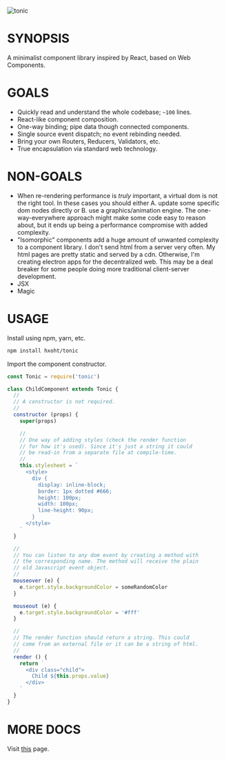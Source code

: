 ![tonic](https://github.com/hxoht/tonic/raw/addimage/readme-tonic.png)

# SYNOPSIS
A minimalist component library inspired by React, based on Web Components.

# GOALS
- Quickly read and understand the whole codebase; `~100` lines.
- React-like component composition.
- One-way binding; pipe data though connected components.
- Single source event dispatch; no event rebinding needed.
- Bring your own Routers, Reducers, Validators, etc.
- True encapsulation via standard web technology.

# NON-GOALS
- When re-rendering performance is *truly* important, a virtual dom is
not the right tool. In these cases you should either A. update some
specific dom nodes directly or B. use a graphics/animation engine. The
one-way-everywhere approach might make some code easy to reason about,
but it ends up being a performance compromise with added complexity.
- "Isomorphic" components add a huge amount of unwanted complexity to a
component library. I don't send html from a server very often. My html
pages are pretty static and served by a cdn. Otherwise, I'm creating
electron apps for the decentralized web. This may be a deal breaker for
some people doing more traditional client-server development.
- JSX
- Magic

# USAGE
Install using npm, yarn, etc.

```bash
npm install hxoht/tonic
```

Import the component constructor.

```js
const Tonic = require('tonic')
```

```js
class ChildComponent extends Tonic {
  //
  // A constructor is not required.
  //
  constructor (props) {
    super(props)

    //
    // One way of adding styles (check the render function
    // for how it's used). Since it's just a string it could
    // be read-in from a separate file at compile-time.
    //
    this.stylesheet = `
      <style>
        div {
          display: inline-block;
          border: 1px dotted #666;
          height: 100px;
          width: 100px;
          line-height: 90px;
        }
      </style>
    `
  }

  //
  // You can listen to any dom event by creating a method with
  // the corresponding name. The method will receive the plain
  // old Javascript event object.
  //
  mouseover (e) {
    e.target.style.backgroundColor = someRandomColor
  }

  mouseout (e) {
    e.target.style.backgroundColor = '#fff'
  }

  //
  // The render function should return a string. This could
  // come from an external file or it can be a string of html.
  //
  render () {
    return `
      <div class="child">
        Child ${this.props.value}
      </div>
    `
  }
}
```

# MORE DOCS
Visit [this][0] page.

[0]:https://hxoht.github.io/tonic/
